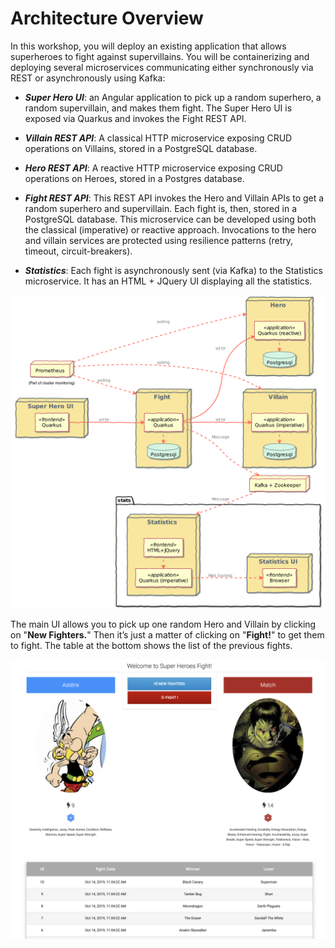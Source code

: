 # Architecture Overview

In this workshop, you will deploy an existing application that allows superheroes to fight against supervillains. You will be containerizing and deploying several microservices communicating either synchronously via REST or asynchronously using Kafka:

* ***Super Hero UI***: an Angular application to pick up a random superhero, a random supervillain, and makes them fight. The Super Hero UI is exposed via Quarkus and invokes the Fight REST API.

* ***Villain REST API***: A classical HTTP microservice exposing CRUD operations on Villains, stored in a PostgreSQL database.

* ***Hero REST API***: A reactive HTTP microservice exposing CRUD operations on Heroes, stored in a Postgres database.

* ***Fight REST API***: This REST API invokes the Hero and Villain APIs to get a random superhero and supervillain. Each fight is, then, stored in a PostgreSQL database. This microservice can be developed using both the classical (imperative) or reactive approach. Invocations to the hero and villain services are protected using resilience patterns (retry, timeout, circuit-breakers).

* ***Statistics***: Each fight is asynchronously sent (via Kafka) to the Statistics microservice. It has an HTML + JQuery UI displaying all the statistics.

![Architecture](image/architecture.png)

The main UI allows you to pick up one random Hero and Villain by clicking on "**New Fighters.**" Then it’s just a matter of clicking on "**Fight!**" to get them to fight. The table at the bottom shows the list of the previous fights.

![Main UI](image/main-ui.png)
